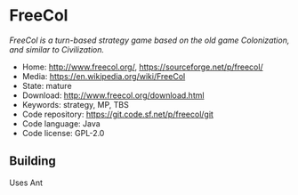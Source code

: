 # FreeCol

_FreeCol is a turn-based strategy game based on the old game Colonization, and similar to Civilization._

- Home: http://www.freecol.org/, https://sourceforge.net/p/freecol/
- Media: https://en.wikipedia.org/wiki/FreeCol
- State: mature
- Download: http://www.freecol.org/download.html
- Keywords: strategy, MP, TBS
- Code repository: https://git.code.sf.net/p/freecol/git
- Code language: Java
- Code license: GPL-2.0

## Building

Uses Ant

